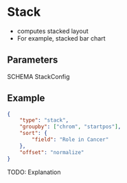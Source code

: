 # Stack

* computes stacked layout
* For example, stacked bar chart

## Parameters

SCHEMA StackConfig

## Example

```json
{
    "type": "stack",
    "groupby": ["chrom", "startpos"],
    "sort": {
        "field": "Role in Cancer"
    },
    "offset": "normalize"
}
```

TODO: Explanation
